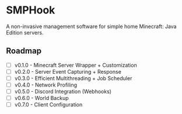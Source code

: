 # SMPHook
A non-invasive management software for simple home Minecraft: Java Edition servers.

## Roadmap
- [ ] v0.1.0 - Minecraft Server Wrapper + Customization
- [ ] v0.2.0 - Server Event Capturing + Response
- [ ] v0.3.0 - Efficient Multithreading + Job Scheduler
- [ ] v0.4.0 - Network Profiling
- [ ] v0.5.0 - Discord Integration (Webhooks)
- [ ] v0.6.0 - World Backup
- [ ] v0.7.0 - Client Configuration
